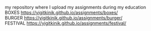 my repository where I upload my assignments during my education
<br>
BOXES
https://yigitkinik.github.io/assignments/boxes/
<br>
BURGER
https://yigitkinik.github.io/assignments/burger/
<br>
FESTIVAL
https://yigitkinik.github.io/assignments/festival/
